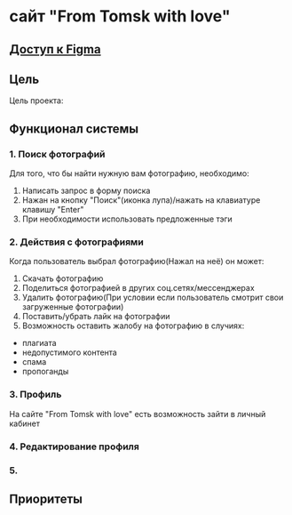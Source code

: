# сайт "From Tomsk with love"
## [Доступ к Figma](https://www.figma.com/file/WeRxLnuiddwVQJMVeHRbMp/%D0%A2%D0%BE%D0%BC%D1%81%D0%BA?node-id=137%3A207)
## Цель
Цель проекта: 
## Функционал системы
### 1. Поиск фотографий
Для того, что бы найти нужную вам фотографию, необходимо:
1) Написать запрос в форму поиска
2) Нажан на кнопку "Поиск"(иконка лупа)/нажать на клавиатуре клавишу "Enter"
3) При необходимости использовать предложенные тэги
### 2. Действия с фотографиями
Когда пользователь выбрал фотографию(Нажал на неё) он может:
1) Скачать фотографию
2) Поделиться фотографией в других соц.сетях/мессенджерах
3) Удалить фотографию(При условии если пользователь смотрит свои загруженные фотографии)
4) Поставить/убрать лайк на фотографии
5) Возможность оставить жалобу на фотографию в случиях:
  - плагиата
  - недопустимого контента
  - спама
  - пропоганды
### 3. Профиль
На сайте "From Tomsk with love" есть возможность зайти в личный кабинет
### 4. Редактирование профиля
### 5. 
## Приоритеты
